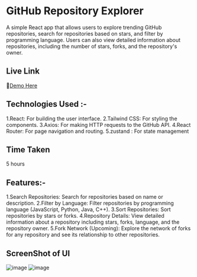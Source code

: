 # GitHub Repository Explorer
A simple React app that allows users to explore trending GitHub repositories, search for repositories based on stars, and filter by programming language. Users can also view detailed information about repositories, including the number of stars, forks, and the repository's owner.

## Live Link
🔗[Demo Here](["https://git-hub-explorer-kohl.vercel.app/](https://git-hub-explorer-kohl.vercel.app/))

## Technologies Used :-
1.React: For building the user interface.
2.Tailwind CSS: For styling the components.
3.Axios: For making HTTP requests to the GitHub API.
4.React Router: For page navigation and routing.
5.zustand : For state management

## Time Taken
5 hours

## Features:-
1.Search Repositories: Search for repositories based on name or description.
2.Filter by Language: Filter repositories by programming language (JavaScript, Python, Java, C++).
3.Sort Repositories: Sort repositories by stars or forks.
4.Repository Details: View detailed information about a repository including stars, forks, language, and the repository owner.
5.Fork Network (Upcoming): Explore the network of forks for any repository and see its relationship to other repositories.

## ScreenShot of UI
![image](https://github.com/user-attachments/assets/8c30f308-1a38-46b5-8788-bcae515d9887)
![image](https://github.com/user-attachments/assets/ad5f9f42-d91b-4ae8-a645-30e12f45c291)

